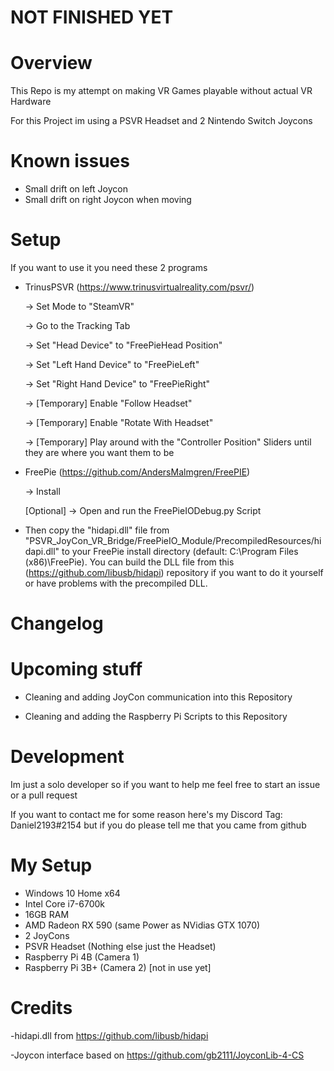 # NOT FINISHED YET

# Overview

This Repo is my attempt on making VR Games playable without actual VR Hardware

For this Project im using a PSVR Headset and 2 Nintendo Switch Joycons


# Known issues

- Small drift on left Joycon
- Small drift on right Joycon when moving


# Setup

If you want to use it you need these 2 programs

- TrinusPSVR (https://www.trinusvirtualreality.com/psvr/)

    -> Set Mode to "SteamVR"
    
    -> Go to the Tracking Tab
    
    -> Set "Head Device" to "FreePieHead Position"
    
    -> Set "Left Hand Device" to "FreePieLeft"
    
    -> Set "Right Hand Device" to "FreePieRight"
    
    -> [Temporary] Enable "Follow Headset"
    
    -> [Temporary] Enable "Rotate With Headset"
    
    -> [Temporary] Play around with the "Controller Position" Sliders until they are where you want them to be
    
- FreePie (https://github.com/AndersMalmgren/FreePIE)

    -> Install
    
    [Optional] -> Open and run the FreePieIODebug.py Script
    
    
- Then copy the "hidapi.dll" file from "PSVR_JoyCon_VR_Bridge/FreePieIO_Module/PrecompiledResources/hidapi.dll" to your FreePie install directory (default: C:\Program Files (x86)\FreePie\). You can build the DLL file from this (https://github.com/libusb/hidapi) repository if you want to do it yourself or have problems with the precompiled DLL.


# Changelog


# Upcoming stuff

- Cleaning and adding JoyCon communication into this Repository

- Cleaning and adding the Raspberry Pi Scripts to this Repository



# Development
Im just a solo developer so if you want to help me feel free to start an issue or a pull request

If you want to contact me for some reason here's my Discord Tag: Daniel2193#2154 but if you do please tell me that you came from github


# My Setup
- Windows 10 Home x64
- Intel Core i7-6700k
- 16GB RAM
- AMD Radeon RX 590 (same Power as NVidias GTX 1070)
- 2 JoyCons
- PSVR Headset (Nothing else just the Headset)
- Raspberry Pi 4B (Camera 1)
- Raspberry Pi 3B+ (Camera 2) [not in use yet]


# Credits

-hidapi.dll from https://github.com/libusb/hidapi

-Joycon interface based on https://github.com/gb2111/JoyconLib-4-CS
